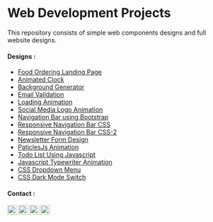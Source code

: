 # Web Development Projects

This repository consists of simple web components designs and full website designs.

#### Designs :

- [Food Ordering Landing Page]
- [Animated Clock]
- [Background Generator]
- [Email Validation]
- [Loading Animation]
- [Social Media Logo Animation]
- [Navigation Bar using Bootstrap]
- [Responsive Navigation Bar CSS]
- [Responsive Navigation Bar CSS-2]
- [Newsletter Form Design]
- [PaticlesJs Animation]
- [Todo List Using Javascript]
- [Javascript Typewriter Animation]
- [CSS Dropdown Menu]
- [CSS Dark Mode Switch]

#### Contact :
[<img align="left" alt="suryansh098 | Twitter" width="22px" src="https://image.flaticon.com/icons/svg/733/733579.svg" />][twitter]
[<img align="left" alt="suryansh098 | LinkedIn" width="22px" src="https://image.flaticon.com/icons/png/512/174/174857.png" />][linkedin]
[<img align="left" alt="suryansh098 | Instagram" width="22px" src="https://image.flaticon.com/icons/png/512/174/174855.png" />][instagram]
[<img align="left" alt="suryansh.yadav.731 | Facebook" width="22px" src="https://www.flaticon.com/svg/static/icons/svg/145/145802.svg" />][facebook]

[Food Ordering Landing Page]:https://suryansh098.github.io/Khana-Wana
[Animated Clock]:https://suryansh098.github.io/animated-clock
[Background Generator]:https://suryansh098.github.io/bg-generator
[Email Validation]:https://suryansh098.github.io/email-validation
[Loading Animation]:https://suryansh098.github.io/loading-animation
[Social Media Logo Animation]:https://suryansh098.github.io/logo-animation
[Navigation Bar using Bootstrap]:https://suryansh098.github.io/navigation-bar-2
[Responsive Navigation Bar CSS]:https://suryansh098.github.io/navigation-bar
[Responsive Navigation Bar CSS-2]:https://suryansh098.github.io/navigation-bar-3
[Newsletter Form Design]:https://suryansh098.github.io/newsletter-form
[PaticlesJs Animation]:https://suryansh098.github.io/particles.js-animation
[Todo List Using Javascript]:https://suryansh098.github.io/todo-list
[Javascript Typewriter Animation]:https://suryansh098.github.io/javascript-typewriter-effect
[CSS Dropdown Menu]:https://suryansh098.github.io/dropdown-in-navigation/
[CSS Dark Mode Switch]:https://suryansh098.github.io/dark-mode-switch/

[twitter]: https://twitter.com/suryansh098
[instagram]: https://instagram.com/suryansh098
[linkedin]: https://linkedin.com/in/suryansh098
[facebook]: https://www.facebook.com/suryansh.yadav.731

